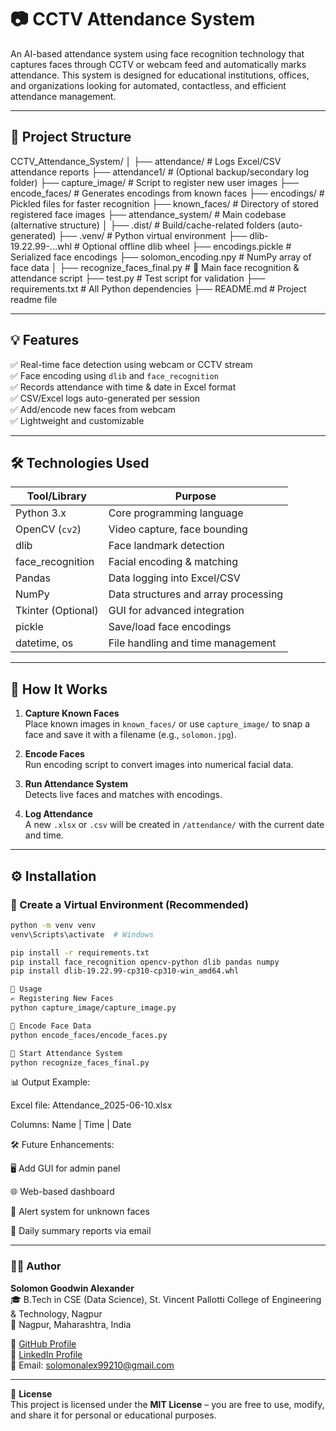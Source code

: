 # 📷 CCTV Attendance System

An AI-based attendance system using face recognition technology that captures faces through CCTV or webcam feed and automatically marks attendance. This system is designed for educational institutions, offices, and organizations looking for automated, contactless, and efficient attendance management.

---

## 📁 Project Structure

CCTV_Attendance_System/
│
├── attendance/ # Logs Excel/CSV attendance reports
├── attendance1/ # (Optional backup/secondary log folder)
├── capture_image/ # Script to register new user images
├── encode_faces/ # Generates encodings from known faces
├── encodings/ # Pickled files for faster recognition
├── known_faces/ # Directory of stored registered face images
├── attendance_system/ # Main codebase (alternative structure)
│
├── .dist/ # Build/cache-related folders (auto-generated)
├── .venv/ # Python virtual environment
├── dlib-19.22.99-...whl # Optional offline dlib wheel
├── encodings.pickle # Serialized face encodings
├── solomon_encoding.npy # NumPy array of face data
│
├── recognize_faces_final.py # 🔴 Main face recognition & attendance script
├── test.py # Test script for validation
├── requirements.txt # All Python dependencies
├── README.md # Project readme file



---

## 💡 Features

✅ Real-time face detection using webcam or CCTV stream  
✅ Face encoding using `dlib` and `face_recognition`  
✅ Records attendance with time & date in Excel format  
✅ CSV/Excel logs auto-generated per session  
✅ Add/encode new faces from webcam  
✅ Lightweight and customizable

---

## 🛠️ Technologies Used

| Tool/Library         | Purpose                                      |
|----------------------|----------------------------------------------|
| Python 3.x           | Core programming language                    |
| OpenCV (`cv2`)       | Video capture, face bounding                |
| dlib                 | Face landmark detection                     |
| face_recognition     | Facial encoding & matching                   |
| Pandas               | Data logging into Excel/CSV                  |
| NumPy                | Data structures and array processing         |
| Tkinter (Optional)   | GUI for advanced integration                 |
| pickle               | Save/load face encodings                     |
| datetime, os         | File handling and time management            |

---

## 🔄 How It Works

1. **Capture Known Faces**  
   Place known images in `known_faces/` or use `capture_image/` to snap a face and save it with a filename (e.g., `solomon.jpg`).

2. **Encode Faces**  
   Run encoding script to convert images into numerical facial data.

3. **Run Attendance System**  
Detects live faces and matches with encodings.


4. **Log Attendance**  
A new `.xlsx` or `.csv` will be created in `/attendance/` with the current date and time.

---

## ⚙️ Installation

### 🐍 Create a Virtual Environment (Recommended)
```bash
python -m venv venv
venv\Scripts\activate  # Windows

pip install -r requirements.txt
pip install face_recognition opencv-python dlib pandas numpy
pip install dlib‑19.22.99‑cp310‑cp310‑win_amd64.whl

🚀 Usage
✍️ Registering New Faces
python capture_image/capture_image.py

🧠 Encode Face Data
python encode_faces/encode_faces.py

🎥 Start Attendance System
python recognize_faces_final.py
```
📊 Output Example:

Excel file: Attendance_2025-06-10.xlsx

Columns: Name | Time | Date

🛠️ Future Enhancements:

🖥️ Add GUI for admin panel

🌐 Web-based dashboard

🔔 Alert system for unknown faces

🧾 Daily summary reports via email


---

### 🙋‍♂️ Author

**Solomon Goodwin Alexander**  
🎓 B.Tech in CSE (Data Science), St. Vincent Pallotti College of Engineering & Technology, Nagpur  
📍 Nagpur, Maharashtra, India  

🔗 [GitHub Profile](https://github.com/Solomon-Alexander1)  
🔗 [LinkedIn Profile](https://www.linkedin.com/in/solomon-alexander-184733170/)  
📧 Email: solomonalex99210@gmail.com  

---

📜 **License**  
This project is licensed under the **MIT License** – you are free to use, modify, and share it for personal or educational purposes.  

